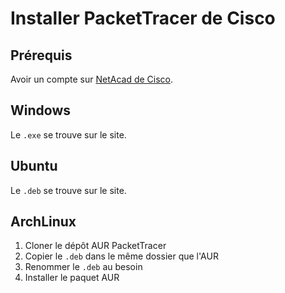 # Installer PacketTracer de Cisco

## Prérequis

Avoir un compte sur [NetAcad de Cisco](https://www.netacad.com).

## Windows

Le `.exe` se trouve sur le site.

## Ubuntu

Le `.deb` se trouve sur le site.

## ArchLinux

1. Cloner le dépôt AUR PacketTracer
2. Copier le `.deb` dans le même dossier que l'AUR
3. Renommer le `.deb` au besoin
4. Installer le paquet AUR
